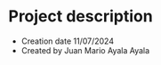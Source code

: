 <h1> Project description </h1>
<ul>
  <li>Creation date 11/07/2024</li>
  <li>Created by Juan Mario Ayala Ayala</li>
</ul>
